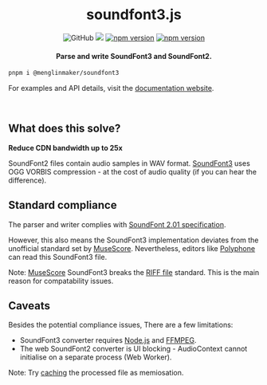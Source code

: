 <h1 align="center">soundfont3.js</h1>

<div flex align="center">
<img alt="GitHub" src="https://img.shields.io/github/license/menglinmaker/soundfont3">
<img src="https://img.shields.io/github/actions/workflow/status/menglinmaker/soundfont3/CI.yml">
<a href="https://badge.fury.io/js/@menglinmaker%2Fsoundfont3"><img src="https://badge.fury.io/js/@menglinmaker%2Fsoundfont3.svg" alt="npm version"></a>
<a href="https://npm-stat.com/charts.html?package=soundfont3"><img src="https://img.shields.io/npm/dm/soundfont3.svg" alt="npm version"></a>
</div>

<h4 align="center">Parse and write SoundFont3 and SoundFont2.</h4>

```bash
pnpm i @menglinmaker/soundfont3
```
For examples and API details, visit the [documentation website](https://soundfont3.pages.dev/).

&nbsp;

## What does this solve?
**Reduce CDN bandwidth up to 25x**

SoundFont2 files contain audio samples in WAV format. [SoundFont3](https://github.com/musescore/sftools) uses OGG VORBIS compression - at the cost of audio quality (if you can hear the difference).

## Standard compliance

The parser and writer complies with [SoundFont 2.01 specification](http://www.synthfont.com/SFSPEC21.PDF).

However, this also means the SoundFont3 implementation deviates from the unofficial standard set by [MuseScore](https://musescore.org/en). Nevertheless, editors like [Polyphone](https://github.com/davy7125/polyphone) can read this SoundFont3 file.

Note: [MuseScore](https://musescore.org/en) SoundFont3 breaks the [RIFF file](https://en.wikipedia.org/wiki/Resource_Interchange_File_Format) standard. This is the main reason for compatability issues.

## Caveats

Besides the potential compliance issues, There are a few limitations:
* SoundFont3 converter requires [Node.js](https://nodejs.org) and [FFMPEG](https://ffmpeg.org/).
* The web SoundFont2 converter is UI blocking - AudioContext cannot initialise on a separate process (Web Worker).

Note: Try [caching](https://developer.mozilla.org/en-US/docs/Web/API/Cache/add) the processed file as memiosation.

